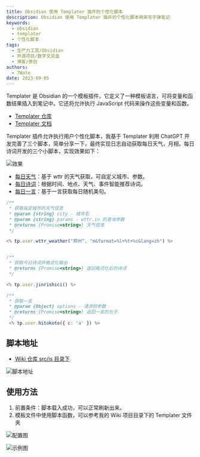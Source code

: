 ```yaml
---
title: Obsidian 使用 Templater 插件的个性化脚本
description: Obsidian 使用 Templater 插件的个性化脚本用来写子弹笔记
keywords:
  - obsidian
  - templater
  - 个性化脚本
tags:
  - 生产力工具/Obsidian
  - 开源项目/数字文具盒
  - 博客/原创
authors:
  - 7Wate
date: 2023-09-05
---
```


Templater 是 Obsidian 的一个模板插件，它定义了一种模板语言，可将变量和函数结果插入到笔记中。它还将允许执行 JavaScript 代码来操作这些变量和函数。

- [Templater 仓库](https://github.com/SilentVoid13/Templater)
- [Templater 文档](https://silentvoid13.github.io/Templater/)

Templater 插件允许执行用户个性化脚本，我基于 Templater 利用 ChatGPT 开发完善了三个脚本，简单分享一下，最终实现日志自动获取每日天气，月相，每日诗词开发的三个小脚本，实现效果如下：

![效果](https://static.7wate.com/img/2023/09/05/8801e91427264.png)

- [每日天气](https://wttr.in/)：基于 wttr 的天气获取，可自定义城市、参数。
- [每日诗词](https://www.jinrishici.com/)：根据时间、地点、天气、事件智能推荐诗词。
- [每日一言](https://hitokoto.cn/)：基于一言获取每日随机美句。

```javascript
/**
 * 获取指定城市的天气信息
 * @param {string} city - 城市名
 * @param {string} params - wttr.in 的查询参数
 * @returns {Promise<string>} 天气信息
 */

<% tp.user.wttr_weather("郑州", "m&format=%l+%t+%c&lang=zh") %>


/**
 * 获取今日诗词并格式化输出
 * @returns {Promise<string>} 返回格式化后的诗词
 */

<% tp.user.jinrishici() %>

/**
 * 获取一言
 * @param {Object} options - 请求的参数
 * @returns {Promise<string>} 返回一言的句子
 */
 <% tp.user.hitokoto({ c: 'a' }) %>

```

## 脚本地址

- [Wiki 仓库 src/js 目录下](https://github.com/7Wate/wiki/tree/main/src/js)

![脚本地址](https://static.7wate.com/img/2023/09/05/9cab1145cb09a.png)

## 使用方法

1. 前置条件：脚本载入成功，可以正常刷新出来。
2. 模板文件中使用脚本函数，可以参考我的 Wiki 项目目录下的 Templater 文件夹

![配置图](https://static.7wate.com/img/2023/09/05/d2b05b11ea715.png)

![示例图](https://static.7wate.com/img/2023/09/05/9db1e81eccec9.png)
